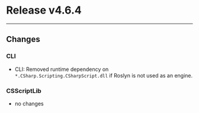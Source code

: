 # Release v4.6.4

---

## Changes

### CLI

- CLI: Removed runtime dependency on `*.CSharp.Scripting.CSharpScript.dll` if Roslyn is not used as an engine.

### CSScriptLib

- no changes





